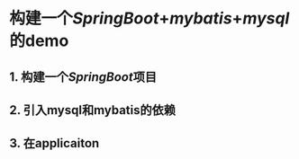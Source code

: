 # 构建一个*SpringBoot*+*mybatis*+*mysql*的demo

## 1. 构建一个*SpringBoot*项目
## 2. 引入mysql和mybatis的依赖
## 3. 在applicaiton
